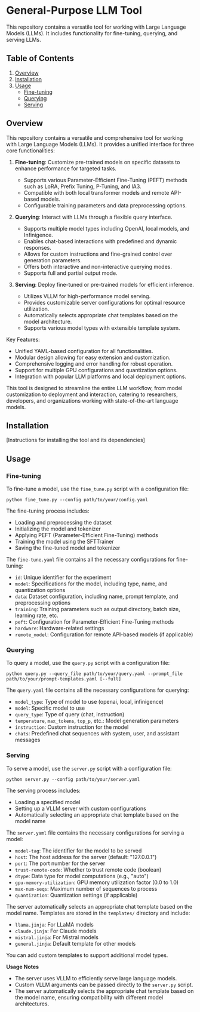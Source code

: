 # General-Purpose LLM Tool

This repository contains a versatile tool for working with Large Language Models (LLMs). It includes functionality for fine-tuning, querying, and serving LLMs.

## Table of Contents
1. [Overview](#overview)
2. [Installation](#installation)
3. [Usage](#usage)
   - [Fine-tuning](#fine-tuning)
   - [Querying](#querying)
   - [Serving](#serving)

## Overview

This repository contains a versatile and comprehensive tool for working with Large Language Models (LLMs). It provides a unified interface for three core functionalities:

1. **Fine-tuning**: Customize pre-trained models on specific datasets to enhance performance for targeted tasks.
   - Supports various Parameter-Efficient Fine-Tuning (PEFT) methods such as LoRA, Prefix Tuning, P-Tuning, and IA3.
   - Compatible with both local transformer models and remote API-based models.
   - Configurable training parameters and data preprocessing options.

2. **Querying**: Interact with LLMs through a flexible query interface.
   - Supports multiple model types including OpenAI, local models, and Infinigence.
   - Enables chat-based interactions with predefined and dynamic responses.
   - Allows for custom instructions and fine-grained control over generation parameters.
   - Offers both interactive and non-interactive querying modes.
   - Supports full and partial output mode.

3. **Serving**: Deploy fine-tuned or pre-trained models for efficient inference.
   - Utilizes VLLM for high-performance model serving.
   - Provides customizable server configurations for optimal resource utilization.
   - Automatically selects appropriate chat templates based on the model architecture.
   - Supports various model types with extensible template system.

Key Features:
- Unified YAML-based configuration for all functionalities.
- Modular design allowing for easy extension and customization.
- Comprehensive logging and error handling for robust operation.
- Support for multiple GPU configurations and quantization options.
- Integration with popular LLM platforms and local deployment options.

This tool is designed to streamline the entire LLM workflow, from model customization to deployment and interaction, catering to researchers, developers, and organizations working with state-of-the-art language models.
## Installation

[Instructions for installing the tool and its dependencies]

## Usage

### Fine-tuning

To fine-tune a model, use the `fine_tune.py` script with a configuration file:

```
python fine_tune.py --config path/to/your/config.yaml
```

The fine-tuning process includes:
- Loading and preprocessing the dataset
- Initializing the model and tokenizer
- Applying PEFT (Parameter-Efficient Fine-Tuning) methods
- Training the model using the SFTTrainer
- Saving the fine-tuned model and tokenizer

The `fine-tune.yaml` file contains all the necessary configurations for fine-tuning:

- `id`: Unique identifier for the experiment
- `model`: Specifications for the model, including type, name, and quantization options
- `data`: Dataset configuration, including name, prompt template, and preprocessing options
- `training`: Training parameters such as output directory, batch size, learning rate, etc.
- `peft`: Configuration for Parameter-Efficient Fine-Tuning methods
- `hardware`: Hardware-related settings
- `remote_model`: Configuration for remote API-based models (if applicable)

### Querying

To query a model, use the `query.py` script with a configuration file:

```
python query.py --query_file path/to/your/query.yaml --prompt_file path/to/your/prompt-templates.yaml [--full]
```

The `query.yaml` file contains all the necessary configurations for querying:

- `model_type`: Type of model to use (openai, local, infinigence)
- `model`: Specific model to use
- `query_type`: Type of query (chat, instruction)
- `temperature`, `max_tokens`, `top_p`, etc.: Model generation parameters
- `instruction`: Custom instruction for the model
- `chats`: Predefined chat sequences with system, user, and assistant messages

### Serving

To serve a model, use the `server.py` script with a configuration file:

```
python server.py --config path/to/your/server.yaml
```

The serving process includes:
- Loading a specified model
- Setting up a VLLM server with custom configurations
- Automatically selecting an appropriate chat template based on the model name

The `server.yaml` file contains the necessary configurations for serving a model:

- `model-tag`: The identifier for the model to be served
- `host`: The host address for the server (default: "127.0.0.1")
- `port`: The port number for the server
- `trust-remote-code`: Whether to trust remote code (boolean)
- `dtype`: Data type for model computations (e.g., "auto")
- `gpu-memory-utilization`: GPU memory utilization factor (0.0 to 1.0)
- `max-num-seqs`: Maximum number of sequences to process
- `quantization`: Quantization settings (if applicable)

The server automatically selects an appropriate chat template based on the model name. Templates are stored in the `templates/` directory and include:

- `llama.jinja`: For LLaMA models
- `claude.jinja`: For Claude models
- `mistral.jinja`: For Mistral models
- `general.jinja`: Default template for other models

You can add custom templates to support additional model types.

**Usage Notes**

- The server uses VLLM to efficiently serve large language models.
- Custom VLLM arguments can be passed directly to the `server.py` script.
- The server automatically selects the appropriate chat template based on the model name, ensuring compatibility with different model architectures.
